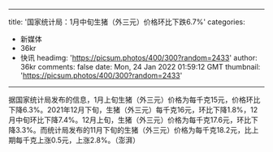 
---
title: '国家统计局：1月中旬生猪（外三元）价格环比下跌6.7%'
categories: 
 - 新媒体
 - 36kr
 - 快讯
headimg: 'https://picsum.photos/400/300?random=2433'
author: 36kr
comments: false
date: Mon, 24 Jan 2022 01:59:12 GMT
thumbnail: 'https://picsum.photos/400/300?random=2433'
---

<div>   
据国家统计局发布的信息，1月上旬生猪（外三元）价格为每千克15元，价格环比下降6.3%。2021年12月下旬，生猪（外三元）每千克16元，环比下降1.8%，12月中旬环比下降7.4%。12月上旬，生猪（外三元）价格为每千克17.6元，环比下降3.3%。而统计局发布的11月下旬的生猪（外三元）价格为每千克18.2元，比上期每千克上涨0.5元，上涨2.8%。（澎湃）  
</div>
            